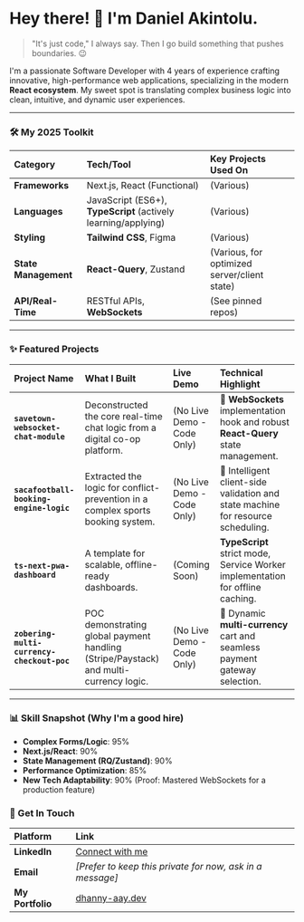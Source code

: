 # Hey there! 👋 I'm Daniel Akintolu.
> "It's just code," I always say. Then I go build something that pushes boundaries. 😉

I'm a passionate Software Developer with 4 years of experience crafting innovative, high-performance web applications, specializing in the modern **React ecosystem**. My sweet spot is translating complex business logic into clean, intuitive, and dynamic user experiences.

---

### 🛠️ My 2025 Toolkit

| Category | Tech/Tool | Key Projects Used On |
| :--- | :--- | :--- |
| **Frameworks** | Next.js, React (Functional) | (Various) |
| **Languages** | JavaScript (ES6+), **TypeScript** (actively learning/applying) | (Various) |
| **Styling** | **Tailwind CSS**, Figma | (Various) |
| **State Management** | **React-Query**, Zustand | (Various, for optimized server/client state) |
| **API/Real-Time** | RESTful APIs, **WebSockets** | (See pinned repos) |

---

### ✨ Featured Projects

| Project Name | What I Built | Live Demo | Technical Highlight |
| :--- | :--- | :--- | :--- |
| **`savetown-websocket-chat-module`** | Deconstructed the core real-time chat logic from a digital co-op platform. | (No Live Demo - Code Only) | 💬 **WebSockets** implementation hook and robust **React-Query** state management. |
| **`sacafootball-booking-engine-logic`** | Extracted the logic for conflict-prevention in a complex sports booking system. | (No Live Demo - Code Only) | 🧠 Intelligent client-side validation and state machine for resource scheduling. |
| **`ts-next-pwa-dashboard`** | A template for scalable, offline-ready dashboards. | (Coming Soon) | **TypeScript** strict mode, Service Worker implementation for offline caching. |
| **`zobering-multi-currency-checkout-poc`** | POC demonstrating global payment handling (Stripe/Paystack) and multi-currency logic. | (No Live Demo - Code Only) | 💸 Dynamic **multi-currency** cart and seamless payment gateway selection. |

---

### 📊 Skill Snapshot (Why I'm a good hire)
* **Complex Forms/Logic**: 95%
* **Next.js/React**: 90%
* **State Management (RQ/Zustand)**: 90%
* **Performance Optimization**: 85%
* **New Tech Adaptability**: 90% (Proof: Mastered WebSockets for a production feature)

### 🤝 Get In Touch

| Platform | Link |
| :--- | :--- |
| **LinkedIn** | [Connect with me](https://ng.linkedin.com/in/daniel-akintolu-a38138222) |
| **Email** | *[Prefer to keep this private for now, ask in a message]* |
| **My Portfolio** | [dhanny-aay.dev](https://github.com/Dhanny-aay) |
